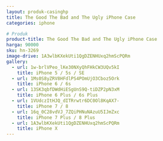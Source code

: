 ```yaml
---
layout: produk-casinghp
title: The Good The Bad and The Ugly iPhone Case
categories: iphone

# Produk
product-title: The Good The Bad and The Ugly iPhone Case
harga: 90000
sku: hn-3269
image-drive: 1A3wlbKXekUti1QgDZENHUxq2hmScPQRm
gallery:
  - url: 1w-brlVPeo_lKe30NXyQhFHkCW3UQv5kI
    title: iPhone 5 / 5s / SE
  - url: 1Ms0S8yZRV8HFdlPS4POmUjO3Cboz5Ork
    title: iPhone 6 / 6s
  - url: 13SK3qbfDWdHiESgUnS9Q-tiDZP2pN3xM
    title: iPhone 6 Plus / 6s Plus
  - url: 1VUdczItHJQ_dITRrwtr6DC0Ol8KqAX7-
    title: iPhone 7 / 8
  - url: 16q_0C28vdVJ_7ZQiPHNuNAzuU5IJmZxc
    title: iPhone 7 Plus / 8 Plus
  - url: 1A3wlbKXekUti1QgDZENHUxq2hmScPQRm
    title: iPhone X
---
```

